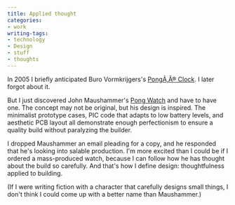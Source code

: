 ```yaml
---
title: Applied thought
categories:
- work
writing-tags:
- technology
- Design
- stuff
- thoughts
---
```


In 2005 I briefly anticipated Buro Vormkrijgers's [PongÃ‚Â® Clock][1].  I later forgot about it.

But I just discovered John Maushammer's [Pong Watch][2] and have to have one.  The concept may not be original, but his design is inspired.  The minimalist prototype cases, PIC code that adapts to low battery levels, and aesthetic PCB layout all demonstrate enough perfectionism to ensure a quality build without paralyzing the builder.

I dropped Maushammer an email pleading for a copy, and he responded that he's looking into salable production.  I'm more excited than I could be if I ordered a mass-produced watch, because I can follow how he has thought about the build so carefully.  And that's how I define design: thoughtfulness applied to building.

(If I were writing fiction with a character that carefully designs small things, I don't think I could come up with a better name than Maushammer.)

   [1]: http://mocoloco.com/archives/001766.php
   [2]: http://www.maushammer.com/systems/Watch/
